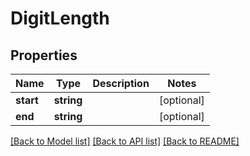 # DigitLength

## Properties
Name | Type | Description | Notes
------------ | ------------- | ------------- | -------------
**start** | **string** |  | [optional] 
**end** | **string** |  | [optional] 

[[Back to Model list]](../README.md#documentation-for-models) [[Back to API list]](../README.md#documentation-for-api-endpoints) [[Back to README]](../README.md)


